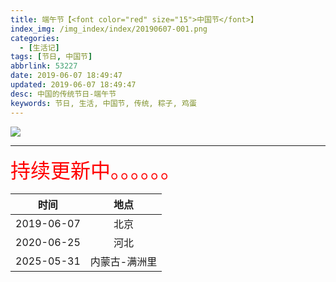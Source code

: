 ```yaml
---
title: 端午节【<font color="red" size="15">中国节</font>】
index_img: /img_index/index/20190607-001.png
categories:
  - [生活记]
tags: [节日, 中国节]
abbrlink: 53227
date: 2019-06-07 18:49:47
updated: 2019-06-07 18:49:47
desc: 中国的传统节日-端午节
keywords: 节日, 生活, 中国节, 传统, 粽子, 鸡蛋
---
```



![](/img_index/index/20190607-001.png)


<!--more-->
<hr />

<font size=6.5 color='red'>持续更新中。。。。。。</font>


|    时间    | 地点 |
|:----------:|:----:|
| 2019-06-07 | 北京 |
| 2020-06-25 | 河北 |
| 2025-05-31 | 内蒙古-满洲里 |
